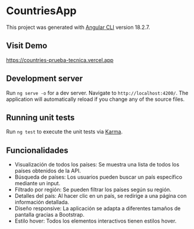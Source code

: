 # CountriesApp

This project was generated with [Angular CLI](https://github.com/angular/angular-cli) version 18.2.7.

## Visit Demo

https://countries-prueba-tecnica.vercel.app

## Development server

Run `ng serve -o` for a dev server. Navigate to `http://localhost:4200/`. The application will automatically reload if you change any of the source files.

## Running unit tests

Run `ng test` to execute the unit tests via [Karma](https://karma-runner.github.io).

## Funcionalidades

- Visualización de todos los países: Se muestra una lista de todos los países obtenidos de la API.
- Búsqueda de países: Los usuarios pueden buscar un país específico mediante un input.
- Filtrado por región: Se pueden filtrar los países según su región.
- Detalles del país: Al hacer clic en un país, se redirige a una página con información detallada.
- Diseño responsive: La aplicación se adapta a diferentes tamaños de pantalla gracias a Bootstrap.
- Estilo hover: Todos los elementos interactivos tienen estilos hover.

